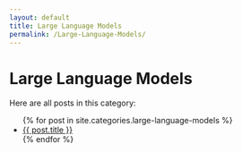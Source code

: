 ```yaml
---
layout: default
title: Large Language Models
permalink: /Large-Language-Models/
---
```


# Large Language Models

Here are all posts in this category:

<ul>
  {% for post in site.categories.large-language-models %}
    <li><a href="{{ post.url | relative_url }}">{{ post.title }}</a></li>
  {% endfor %}
</ul>
